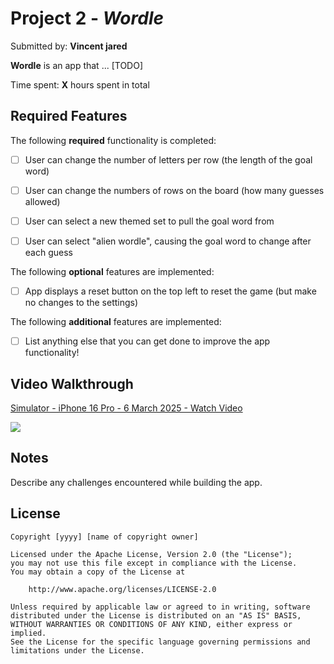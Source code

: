 # Project 2 - *Wordle*

Submitted by: **Vincent jared**

**Wordle** is an app that ... [TODO] 

Time spent: **X** hours spent in total

## Required Features

The following **required** functionality is completed:

- [ ] User can change the number of letters per row (the length of the goal word)
- [ ] User can change the numbers of rows on the board (how many guesses allowed)
- [ ] User can select a new themed set to pull the goal word from
- [ ] User can select "alien wordle", causing the goal word to change after each guess


The following **optional** features are implemented:

- [ ] App displays a reset button on the top left to reset the game (but make no changes to the settings)

The following **additional** features are implemented:

- [ ] List anything else that you can get done to improve the app functionality!

## Video Walkthrough
<div>
    <a href="https://www.loom.com/share/b00686e542cd411590a5ea6acb5b1811">
      <p>Simulator - iPhone 16 Pro - 6 March 2025 - Watch Video</p>
    </a>
    <a href="https://www.loom.com/share/b00686e542cd411590a5ea6acb5b1811">
      <img style="max-width:300px;" src="https://cdn.loom.com/sessions/thumbnails/b00686e542cd411590a5ea6acb5b1811-d0d5882a50262c6c-full-play.gif">
    </a>
  </div>

## Notes

Describe any challenges encountered while building the app.

## License

    Copyright [yyyy] [name of copyright owner]

    Licensed under the Apache License, Version 2.0 (the "License");
    you may not use this file except in compliance with the License.
    You may obtain a copy of the License at

        http://www.apache.org/licenses/LICENSE-2.0

    Unless required by applicable law or agreed to in writing, software
    distributed under the License is distributed on an "AS IS" BASIS,
    WITHOUT WARRANTIES OR CONDITIONS OF ANY KIND, either express or implied.
    See the License for the specific language governing permissions and
    limitations under the License.

